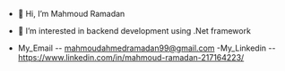 - 👋 Hi, I’m Mahmoud Ramadan

- 👀 I’m interested in backend development using .Net framework 
- My_Email --  mahmoudahmedramadan99@gmail.com
-My_Linkedin -- https://www.linkedin.com/in/mahmoud-ramadan-217164223/


<!---
mamodr/mamodr is a ✨ special ✨ repository because its `README.md` (this file) appears on your GitHub profile.
You can click the Preview link to take a look at your changes.
--->
